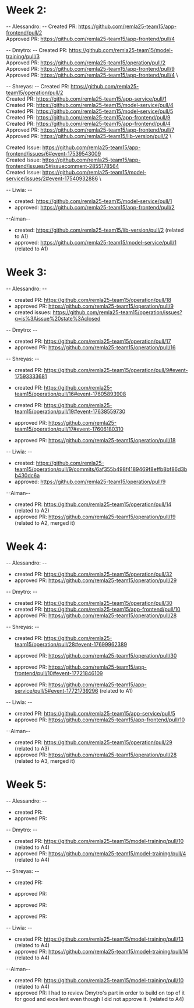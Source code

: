 # Week 2:

-- Alessandro: --
Created PR: https://github.com/remla25-team15/app-frontend/pull/2 \
Approved PR: https://github.com/remla25-team15/app-frontend/pull/4

-- Dmytro: --
Created PR: https://github.com/remla25-team15/model-training/pull/3 \
Approved PR: https://github.com/remla25-team15/operation/pull/2 \
Approved PR: https://github.com/remla25-team15/app-frontend/pull/9 \
Approved PR: https://github.com/remla25-team15/app-frontend/pull/4 \

-- Shreyas: --
Created PR: https://github.com/remla25-team15/operation/pull/2 \
Created PR: https://github.com/remla25-team15/app-service/pull/1 \
Created PR: https://github.com/remla25-team15/model-service/pull/4 \
Created PR: https://github.com/remla25-team15/model-service/pull/5 \
Created PR: https://github.com/remla25-team15/app-frontend/pull/9 \
Created PR: https://github.com/remla25-team15/app-frontend/pull/4 \
Approved PR: https://github.com/remla25-team15/app-frontend/pull/7 \
Approved PR: https://github.com/remla25-team15/lib-version/pull/2 \

Created Issue: https://github.com/remla25-team15/app-frontend/issues/6#event-17539543009 \
Created Issue: https://github.com/remla25-team15/app-frontend/issues/5#issuecomment-2855178564 \
Created Issue: https://github.com/remla25-team15/model-service/issues/2#event-17540932886 \

-- Liwia: --

- created: https://github.com/remla25-team15/model-service/pull/1
- approved: https://github.com/remla25-team15/app-frontend/pull/2

--Aiman--

- created: https://github.com/remla25-team15/lib-version/pull/2 (related to A1)
- approved: https://github.com/remla25-team15/model-service/pull/1 (related to A1)

# Week 3:

-- Alessandro: --

- created PR: https://github.com/remla25-team15/operation/pull/18
- approved PR: https://github.com/remla25-team15/operation/pull/9
- created issues: https://github.com/remla25-team15/operation/issues?q=is%3Aissue%20state%3Aclosed

-- Dmytro: --

- created PR: https://github.com/remla25-team15/operation/pull/17
- approved PR: https://github.com/remla25-team15/operation/pull/16

-- Shreyas: --

- created PR: https://github.com/remla25-team15/operation/pull/9#event-17593333681
- created PR: https://github.com/remla25-team15/operation/pull/16#event-17605893908
- created PR: https://github.com/remla25-team15/operation/pull/19#event-17638559730

- approved PR: https://github.com/remla25-team15/operation/pull/17#event-17606180310
- approved PR: https://github.com/remla25-team15/operation/pull/18

-- Liwia: --

- created: https://github.com/remla25-team15/operation/pull/9/commits/6af355b498f4189469f8effb8bf86d3bb430dc6a
- approved: https://github.com/remla25-team15/operation/pull/9

--Aiman--

- created PR: https://github.com/remla25-team15/operation/pull/14 (related to A2)
- approved PR: https://github.com/remla25-team15/operation/pull/19  (related to A2, merged it)

# Week 4:
-- Alessandro: --

- created PR: https://github.com/remla25-team15/operation/pull/32
- approved PR: https://github.com/remla25-team15/operation/pull/29

-- Dmytro: --

- created PR: https://github.com/remla25-team15/operation/pull/30
- created PR: https://github.com/remla25-team15/app-frontend/pull/10
- approved PR: https://github.com/remla25-team15/operation/pull/28

-- Shreyas: --

- created PR: https://github.com/remla25-team15/operation/pull/28#event-17699962389

- approved PR: https://github.com/remla25-team15/operation/pull/30
- approved PR: https://github.com/remla25-team15/app-frontend/pull/10#event-17721846109
- approved PR: https://github.com/remla25-team15/app-service/pull/5#event-17721739296 (related to A1)

-- Liwia: --

- created PR: https://github.com/remla25-team15/app-service/pull/5
- approved PR: https://github.com/remla25-team15/app-frontend/pull/10

--Aiman--

- created PR: https://github.com/remla25-team15/operation/pull/29 (related to A3)
- approved PR: https://github.com/remla25-team15/operation/pull/28 (related to A3, merged it) 

# Week 5:

-- Alessandro: --

- created PR: 
- approved PR: 

-- Dmytro: --

- created PR: https://github.com/remla25-team15/model-training/pull/10 (related to A4)
- approved PR: https://github.com/remla25-team15/model-training/pull/4 (related to A4)

-- Shreyas: --

- created PR: 

- approved PR: 
- approved PR: 
- approved PR: 

-- Liwia: --

- created PR: https://github.com/remla25-team15/model-training/pull/13 (related to A4)
- approved PR: https://github.com/remla25-team15/model-training/pull/14 (related to A4)

--Aiman--

- created PR: https://github.com/remla25-team15/model-training/pull/10 (related to A4)
- approved PR: I had to review Dmytro's part in order to build on top of it for good and excellent even though I did not approve it. (related to A4)
